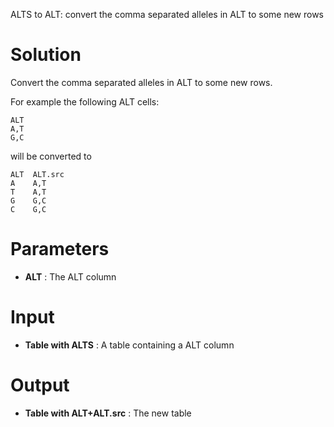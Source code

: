 ALTS to ALT: convert the comma separated alleles in ALT to some new rows

# Solution #



Convert the comma separated alleles in ALT to some new rows.


For example the following ALT cells:

```
ALT
A,T
G,C
```


will be converted to

```
ALT  ALT.src
A    A,T
T    A,T
G    G,C
C    G,C
```




# Parameters #

  * **ALT** : The ALT column

# Input #


  * **Table with ALTS** : A table containing a ALT column


# Output #


  * **Table with ALT+ALT.src** : The new table